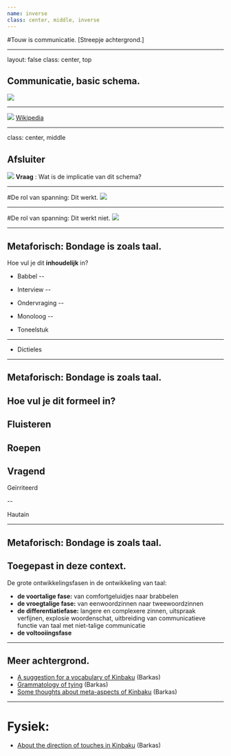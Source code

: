 ```yaml
---
name: inverse
class: center, middle, inverse
---
```

#Touw is communicatie.
[Streepje achtergrond.]

---
layout: false
class: center, top
## Communicatie, basic schema.
![](https://i.imgur.com/apJYqUA.png)

---
![](https://i.imgur.com/txfOSzH.png)
[Wikipedia](https://en.wikipedia.org/wiki/Haptic_communication)

---
class: center, middle
## Afsluiter
![](https://i.imgur.com/8Wef7Dd.png)
**Vraag** : Wat is de implicatie van dit schema?

---
#De rol van spanning:
Dit werkt.
![](https://upload.wikimedia.org/wikipedia/commons/0/0a/Tr%C3%A5dtelefon-illustration.png)

---

#De rol van spanning:
Dit werkt niet.
![](https://orig03.deviantart.net/bb86/f/2007/078/7/f/the_tin_can_phone_by_saikopathiccow.png)

---
## Metaforisch: Bondage is zoals taal.

Hoe vul je dit **inhoudelijk** in?

* Babbel
--

* Interview
--

* Ondervraging
--

* Monoloog
--

* Toneelstuk
---

* Dictieles
---

## Metaforisch: Bondage is zoals taal.

Hoe vul je dit **formeel** in?
--

Fluisteren
--

Roepen
--

Vragend
--

Geïrriteerd

--

Hautain

---
## Metaforisch: Bondage is zoals taal.

Toegepast in deze context.
--

De grote ontwikkelingsfasen in de ontwikkeling van taal:

* **de voortalige fase:** van comfortgeluidjes naar brabbelen
* **de vroegtalige fase:** van eenwoordzinnen naar tweewoordzinnen
* **de differentiatiefase:** langere en complexere zinnen, uitspraak verfijnen, explosie woordenschat, uitbreiding van communicatieve functie van taal met niet-talige communicatie
* **de voltooiingsfase**

---

## Meer achtergrond.

* [A suggestion for a vocabulary of Kinbaku](https://fetlife.com/users/1762060/posts/3308418) (Barkas)
* [Grammatology of tying](https://fetlife.com/users/1762060/posts/2947616) (Barkas)
* [Some thoughts about meta-aspects of Kinbaku](https://fetlife.com/users/1762060/posts/2762869) (Barkas)

---
# Fysiek: 

* [About the direction of touches in Kinbaku](https://fetlife.com/users/1762060/posts/3587324) (Barkas)

